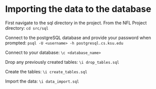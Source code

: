 # Importing the data to the database

First navigate to the sql directory in the project. From the NFL Project directory:
`cd src/sql`

Connect to the postgreSQL database and provide your password when prompted:
`psql -U <username> -h postgresql.cs.ksu.edu`
	
Connect to your database:
`\c <database_name>`

Drop any previously created tables:
`\i drop_tables.sql`

Create the tables:
`\i create_tables.sql`

Import the data:
`\i data_import.sql`